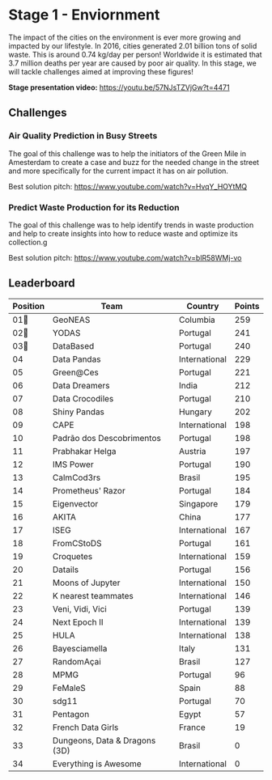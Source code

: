 # Stage 1 - Enviornment
The impact of the cities on the environment is ever more growing and impacted by our lifestyle. In 2016, cities generated 2.01 billion tons of solid waste. This is around 0.74 kg/day per person! Worldwide it is estimated that 3.7 million deaths per year are caused by poor air quality. In this stage, we will tackle challenges aimed at improving these figures!

**Stage presentation video:**
https://youtu.be/57NJsTZVjGw?t=4471

## Challenges

### Air Quality Prediction in Busy Streets
The goal of this challenge was to help the initiators of the Green Mile in Amesterdam to create a case and buzz for the needed change in the street and more specifically for the current impact it has on air pollution.

Best solution pitch: https://www.youtube.com/watch?v=HvqY_HOYtMQ

### Predict Waste Production for its Reduction
The goal of this challenge was to help identify trends in waste production and help to create insights into how to reduce waste and optimize its collection.g

Best solution pitch: https://www.youtube.com/watch?v=bIR58WMj-vo

## Leaderboard

|Position|Team                          |Country       |Points|
|--------|------------------------------|--------------|------|
|01🥇    |GeoNEAS                       |Columbia      |259   |
|02🥈    |YODAS                         |Portugal      |241   |
|03🥉    |DataBased                     |Portugal      |240   |
|04      |Data Pandas                   |International  |229   |
|05      |Green@Ces                     |Portugal       |221   |
|06      |Data Dreamers                 |India          |212   |
|07      |Data Crocodiles               |Portugal       |210   |
|08      |Shiny Pandas                  |Hungary        |202   |
|09      |CAPE                          |International  |198   |
|10      |Padrão dos Descobrimentos     |Portugal       |198   |
|11      |Prabhakar Helga               |Austria        |197   |
|12      |IMS Power                     |Portugal       |190   |
|13      |CalmCod3rs                    |Brasil         |195   |
|14      |Prometheus' Razor             |Portugal       |184   |
|15      |Eigenvector                   |Singapore      |179   |
|16      |AKITA                         |China          |177   |
|17      |ISEG                          |International  |167   |
|18      |FromCStoDS                    |Portugal       |161   |
|19      |Croquetes                     |International  |159   |
|20      |Datails                       |Portugal       |156   |
|21      |Moons of Jupyter              |International  |150   |
|22      |K nearest teammates           |International  |146   |
|23      |Veni, Vidi, Vici              |Portugal       |139   |
|24      |Next Epoch II                 |International  |139   |
|25      |HULA                          |International  |138   |
|26      |Bayesciamella                 |Italy          |131   |
|27      |RandomAçai                    |Brasil         |127   |
|28      |MPMG                          |Portugal       |96    |
|29      |FeMaleS                       |Spain          |88    |
|30      |sdg11                         |Portugal       |70    |
|31      |Pentagon                      |Egypt          |57    |
|32      |French Data Girls             |France         |19    |
|33      |Dungeons, Data & Dragons (3D) |Brasil         |0     |
|34      |Everything is Awesome         |International  |0     |